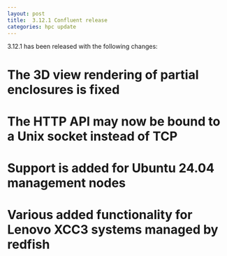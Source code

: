 ```yaml
---
layout: post
title:  3.12.1 Confluent release
categories: hpc update
---
```


3.12.1 has been released with the following changes:

# The 3D view rendering of partial enclosures is fixed

# The HTTP API may now be bound to a Unix socket instead of TCP

# Support is added for Ubuntu 24.04 management nodes

# Various added functionality for Lenovo XCC3 systems managed by redfish

